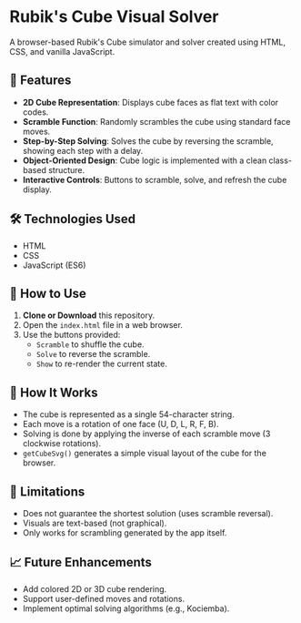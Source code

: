 # Rubik's Cube Visual Solver

A browser-based Rubik's Cube simulator and solver created using HTML, CSS, and vanilla JavaScript.

## 🧩 Features

- **2D Cube Representation**: Displays cube faces as flat text with color codes.
- **Scramble Function**: Randomly scrambles the cube using standard face moves.
- **Step-by-Step Solving**: Solves the cube by reversing the scramble, showing each step with a delay.
- **Object-Oriented Design**: Cube logic is implemented with a clean class-based structure.
- **Interactive Controls**: Buttons to scramble, solve, and refresh the cube display.

## 🛠️ Technologies Used

- HTML
- CSS
- JavaScript (ES6)

## 🚀 How to Use

1. **Clone or Download** this repository.
2. Open the `index.html` file in a web browser.
3. Use the buttons provided:
   - `Scramble` to shuffle the cube.
   - `Solve` to reverse the scramble.
   - `Show` to re-render the current state.

## 📄 How It Works

- The cube is represented as a single 54-character string.
- Each move is a rotation of one face (U, D, L, R, F, B).
- Solving is done by applying the inverse of each scramble move (3 clockwise rotations).
- `getCubeSvg()` generates a simple visual layout of the cube for the browser.

## 📌 Limitations

- Does not guarantee the shortest solution (uses scramble reversal).
- Visuals are text-based (not graphical).
- Only works for scrambling generated by the app itself.

## 📈 Future Enhancements

- Add colored 2D or 3D cube rendering.
- Support user-defined moves and rotations.
- Implement optimal solving algorithms (e.g., Kociemba).

